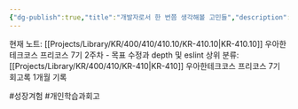 ```yaml
---
{"dg-publish":true,"title":"개발자로서 한 번쯤 생각해볼 고민들","description":"한번 쯤 다들 생각해볼 만한, 정답은 없는 개발자 고민들을 정리해본 카테고리입니다.","permalink":"/projects/library/kr/400/410/410-10/kr-410-10/","dgPassFrontmatter":true,"noteIcon":"0","created":"2024-11-21T13:03:17.268+09:00","updated":"2024-11-21T13:05:42.897+09:00"}
---
```


현재 노트: [[Projects/Library/KR/400/410/410.10/KR-410.10\|KR-410.10]] 우아한테크코스 프리코스 7기 2주차 - 목표 수정과 depth 및 eslint
상위 분류: [[Projects/Library/KR/400/410/KR-410\|KR-410]] 우아한테크코스 프리코스 7기 회고록 1개월 기록

#성장겨험 #개인학습과회고 
